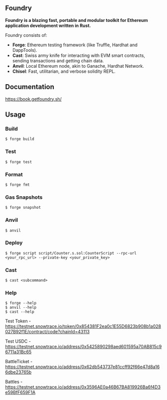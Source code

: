 ## Foundry

**Foundry is a blazing fast, portable and modular toolkit for Ethereum application development written in Rust.**

Foundry consists of:

- **Forge**: Ethereum testing framework (like Truffle, Hardhat and DappTools).
- **Cast**: Swiss army knife for interacting with EVM smart contracts, sending transactions and getting chain data.
- **Anvil**: Local Ethereum node, akin to Ganache, Hardhat Network.
- **Chisel**: Fast, utilitarian, and verbose solidity REPL.

## Documentation

https://book.getfoundry.sh/

## Usage

### Build

```shell
$ forge build
```

### Test

```shell
$ forge test
```

### Format

```shell
$ forge fmt
```

### Gas Snapshots

```shell
$ forge snapshot
```

### Anvil

```shell
$ anvil
```

### Deploy

```shell
$ forge script script/Counter.s.sol:CounterScript --rpc-url <your_rpc_url> --private-key <your_private_key>
```

### Cast

```shell
$ cast <subcommand>
```

### Help

```shell
$ forge --help
$ anvil --help
$ cast --help
```

Test Token - https://testnet.snowtrace.io/token/0x854381F2ea0c1E55D6823b908b1a028027B92f1E/contract/code?chainId=43113

Test USDC - https://testnet.snowtrace.io/address/0x5425890298aed601595a70AB815c96711a31Bc65

BattleTicket - https://testnet.snowtrace.io/address/0x62db543737e81ccff92f66e47d8a166dbe23765b

Battles - https://testnet.snowtrace.io/address/0x3596AE0a46B67BA819926Ba6f4D3e59BfF659F1A
